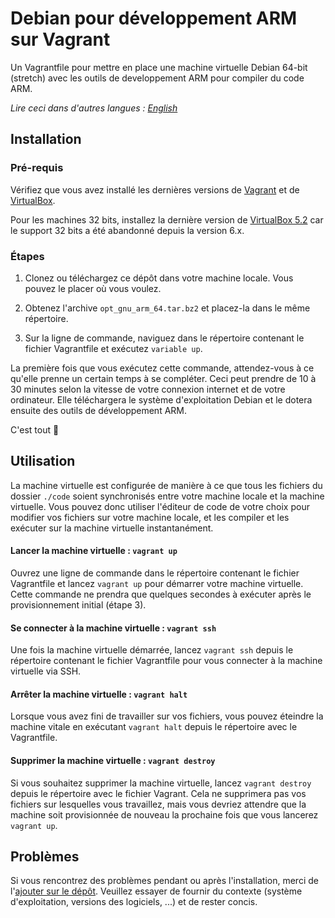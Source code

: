 # Debian pour développement ARM sur Vagrant

Un Vagrantfile pour mettre en place une machine virtuelle Debian 64-bit (stretch) avec les outils de developpement ARM pour compiler du code ARM.

_Lire ceci dans d'autres langues : [English](README.md)_

## Installation

### Pré-requis

Vérifiez que vous avez installé les dernières versions de [Vagrant](https://www.vagrantup.com/) et de [VirtualBox](https://www.virtualbox.org/).

Pour les machines 32 bits, installez la dernière version de [VirtualBox 5.2](https://www.virtualbox.org/wiki/Download_Old_Builds_5_2) car le support 32 bits a été abandonné depuis la version 6.x.

### Étapes

1. Clonez ou téléchargez ce dépôt dans votre machine locale. Vous pouvez le placer où vous voulez.

2. Obtenez l'archive `opt_gnu_arm_64.tar.bz2` et placez-la dans le même répertoire.

3. Sur la ligne de commande, naviguez dans le répertoire contenant le fichier Vagrantfile et exécutez `variable up`.

La première fois que vous exécutez cette commande, attendez-vous à ce qu'elle prenne un certain temps à se compléter. Ceci peut prendre de 10 à 30 minutes selon la vitesse de votre connexion internet et de votre ordinateur. Elle téléchargera le système d'exploitation Debian et le dotera ensuite des outils de développement ARM.

C'est tout 🎉

## Utilisation

La machine virtuelle est configurée de manière à ce que tous les fichiers du dossier `./code` soient synchronisés entre votre machine locale et la machine virtuelle. Vous pouvez donc utiliser l'éditeur de code de votre choix pour modifier vos fichiers sur votre machine locale, et les compiler et les exécuter sur la machine virtuelle instantanément.

#### Lancer la machine virtuelle : `vagrant up`

Ouvrez une ligne de commande dans le répertoire contenant le fichier Vagrantfile et lancez `vagrant up` pour démarrer votre machine virtuelle. Cette commande ne prendra que quelques secondes à exécuter après le provisionnement initial (étape 3).

#### Se connecter à la machine virtuelle : `vagrant ssh`

Une fois la machine virtuelle démarrée, lancez `vagrant ssh` depuis le répertoire contenant le fichier Vagrantfile pour vous connecter à la machine virtuelle via SSH.

#### Arrêter la machine virtuelle : `vagrant halt`

Lorsque vous avez fini de travailler sur vos fichiers, vous pouvez éteindre la machine vitale en exécutant `vagrant halt` depuis le répertoire avec le Vagrantfile.

#### Supprimer la machine virtuelle : `vagrant destroy`

Si vous souhaitez supprimer la machine virtuelle, lancez `vagrant destroy` depuis le répertoire avec le fichier Vagrant. Cela ne supprimera pas vos fichiers sur lesquelles vous travaillez, mais vous devriez attendre que la machine soit provisionnée de nouveau la prochaine fois que vous lancerez `vagrant up`.

## Problèmes

Si vous rencontrez des problèmes pendant ou après l'installation, merci de l'[ajouter sur le dépôt](https://github.com/pavril/vagrant-debian-arm/issues/new?assignees=&labels=bug&template=bug_report.md). Veuillez essayer de fournir du contexte (système d'exploitation, versions des logiciels, ...) et de rester concis.
